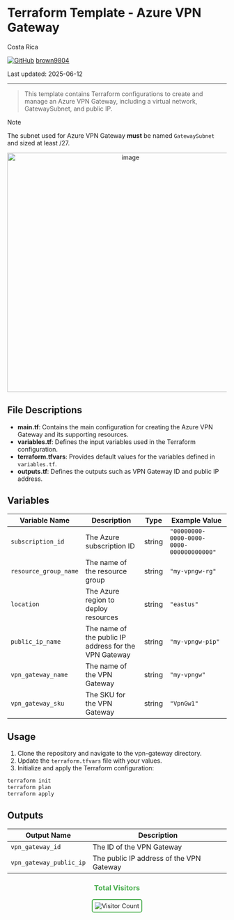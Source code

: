 # Terraform Template - Azure VPN Gateway

Costa Rica

[![GitHub](https://img.shields.io/badge/--181717?logo=github&logoColor=ffffff)](https://github.com/)
[brown9804](https://github.com/brown9804)

Last updated: 2025-06-12

----------

> This template contains Terraform configurations to create and manage an Azure VPN Gateway, including a virtual network, GatewaySubnet, and public IP.

> [!NOTE]
> The subnet used for Azure VPN Gateway **must** be named `GatewaySubnet` and sized at least /27.

<p align="center">
    <img width="550" alt="image" src="">
</p>

## File Descriptions

- **main.tf**: Contains the main configuration for creating the Azure VPN Gateway and its supporting resources.
- **variables.tf**: Defines the input variables used in the Terraform configuration.
- **terraform.tfvars**: Provides default values for the variables defined in `variables.tf`.
- **outputs.tf**: Defines the outputs such as VPN Gateway ID and public IP address.

## Variables

| Variable Name         | Description                                      | Type   | Example Value                |
|---------------------- |--------------------------------------------------|--------|-----------------------------|
| `subscription_id`     | The Azure subscription ID                        | string | `"00000000-0000-0000-0000-000000000000"` |
| `resource_group_name` | The name of the resource group                   | string | `"my-vpngw-rg"`             |
| `location`            | The Azure region to deploy resources             | string | `"eastus"`                  |
| `public_ip_name`      | The name of the public IP address for the VPN Gateway | string | `"my-vpngw-pip"`        |
| `vpn_gateway_name`    | The name of the VPN Gateway                      | string | `"my-vpngw"`                |
| `vpn_gateway_sku`     | The SKU for the VPN Gateway                      | string | `"VpnGw1"`                  |

## Usage

1. Clone the repository and navigate to the vpn-gateway directory.
2. Update the `terraform.tfvars` file with your values.
3. Initialize and apply the Terraform configuration:

```bash
terraform init
terraform plan
terraform apply
```

## Outputs

| Output Name           | Description                                 |
|-----------------------|---------------------------------------------|
| `vpn_gateway_id`      | The ID of the VPN Gateway                   |
| `vpn_gateway_public_ip` | The public IP address of the VPN Gateway  |

<div align="center">
  <h3 style="color: #4CAF50;">Total Visitors</h3>
  <img src="https://profile-counter.glitch.me/brown9804/count.svg" alt="Visitor Count" style="border: 2px solid #4CAF50; border-radius: 5px; padding: 5px;"/>
</div>
